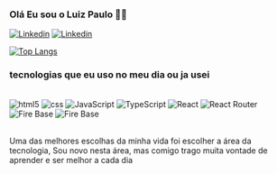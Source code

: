 
### Olá Eu sou o Luiz Paulo 🧑‍💻

[![Linkedin](https://img.shields.io/badge/LinkedIn-0077B5?style=for-the-badge&logo=linkedin&logoColor=white)](https://www.linkedin.com/in/luiz-paulo-5379a1215/)
[![Linkedin](https://img.shields.io/badge/dev.to-0A0A0A?style=for-the-badge&logo=dev.to&logoColor=white)](https://portfolio-livid-psi-22.vercel.app/)

[![Top Langs](https://github-readme-stats.vercel.app/api/top-langs/?username=Luiz7-developer&layout=compact)](https://github.com/anuraghazra/github-readme-stats)

### tecnologias que eu uso no meu dia ou ja usei

<div style="display: inline_block"><br/>

<img aling="center" alt="html5" src="https://img.shields.io/badge/HTML5-E34F26?style=for-the-badge&logo=html5&logoColor=white">
<img aling="center" alt="css" src="https://img.shields.io/badge/CSS-239120?&style=for-the-badge&logo=css3&logoColor=white">
<img aling="center" alt="JavaScript" src="https://img.shields.io/badge/JavaScript-F7DF1E?style=for-the-badge&logo=javascript&logoColor=black">
<img aling="center" alt="TypeScript" src="https://img.shields.io/badge/TypeScript-007ACC?style=for-the-badge&logo=typescript&logoColor=white">
<img aling="center" alt="React" src="https://img.shields.io/badge/React-20232A?style=for-the-badge&logo=react&logoColor=61DAFB">
<img aling="center" alt="React Router" src="https://img.shields.io/badge/React_Router-CA4245?style=for-the-badge&logo=react-router&logoColor=white">
<img aling="center" alt="Fire Base" 
 src="https://img.shields.io/badge/Firebase-F29D0C?style=for-the-badge&logo=firebase&logoColor=white">
<img aling="center" alt="Fire Base" 
 src="https://img.shields.io/badge/Git-E34F26?style=for-the-badge&logo=git&logoColor=white">

</div><br/>

Uma das melhores escolhas da minha vida foi escolher a área da tecnologia, Sou novo nesta área, mas comigo trago muita vontade de aprender e ser melhor a cada dia
